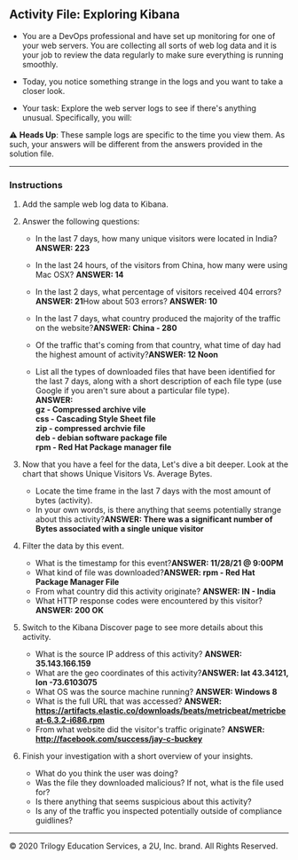 ## Activity File: Exploring Kibana

* You are a DevOps professional and have set up monitoring for one of your web servers. You are collecting all sorts of web log data and it is your job to review the data regularly to make sure everything is running smoothly. 

* Today, you notice something strange in the logs and you want to take a closer look.

* Your task: Explore the web server logs to see if there's anything unusual. Specifically, you will:

:warning: **Heads Up**: These sample logs are specific to the time you view them. As such, your answers will be different from the answers provided in the solution file. 

---

### Instructions

1. Add the sample web log data to Kibana.

2. Answer the following questions:

    - In the last 7 days, how many unique visitors were located in India? <B>ANSWER: 223</B>

    - In the last 24 hours, of the visitors from China, how many were using Mac OSX? <B>ANSWER: 14</B>

    - In the last 2 days, what percentage of visitors received 404 errors? <B>ANSWER: 21</B>How about 503 errors? <B>ANSWER: 10</B>
    - In the last 7 days, what country produced the majority of the traffic on the website?<B>ANSWER: China - 280</B>
    - Of the traffic that's coming from that country, what time of day had the highest amount of activity?<B>ANSWER: 12 Noon</B>
    - List all the types of downloaded files that have been identified for the last 7 days, along with a short description of each file type (use Google if you aren't sure about a particular file type).</br> <B>ANSWER:</br>gz - Compressed archive vile</br>css - Cascading Style Sheet file</br>zip - compressed archvie file</br>deb - debian software package file</br>rpm - Red Hat Package manager file </B>

3. Now that you have a feel for the data, Let's dive a bit deeper. Look at the chart that shows Unique Visitors Vs. Average Bytes.
     - Locate the time frame in the last 7 days with the most amount of bytes (activity). 
     - In your own words, is there anything that seems potentially strange about this activity?<B>ANSWER: There was a significant number of Bytes associated with a single unique visitor</B>

4. Filter the data by this event.
     - What is the timestamp for this event?<B>ANSWER: 11/28/21 @ 9:00PM</B>
     - What kind of file was downloaded?<B>ANSWER: rpm - Red Hat Package Manager File</B>
     - From what country did this activity originate? <B>ANSWER: IN - India</B>
     - What HTTP response codes were encountered by this visitor? <B>ANSWER: 200 OK</B>

5. Switch to the Kibana Discover page to see more details about this activity.
     - What is the source IP address of this activity? <B>ANSWER: 35.143.166.159</B>
     - What are the geo coordinates of this activity?<B>ANSWER: lat 43.34121, lon -73.6103075 </B>
     - What OS was the source machine running? <B>ANSWER: Windows 8 </B>
     - What is the full URL that was accessed? <B>ANSWER: https://artifacts.elastic.co/downloads/beats/metricbeat/metricbeat-6.3.2-i686.rpm</B>
     - From what website did the visitor's traffic originate? 	<B>ANSWER: http://facebook.com/success/jay-c-buckey</B>

6. Finish your investigation with a short overview of your insights. 

     - What do you think the user was doing?
     - Was the file they downloaded malicious? If not, what is the file used for?
     - Is there anything that seems suspicious about this activity?
     - Is any of the traffic you inspected potentially outside of compliance guidlines?

---
© 2020 Trilogy Education Services, a 2U, Inc. brand. All Rights Reserved.  
